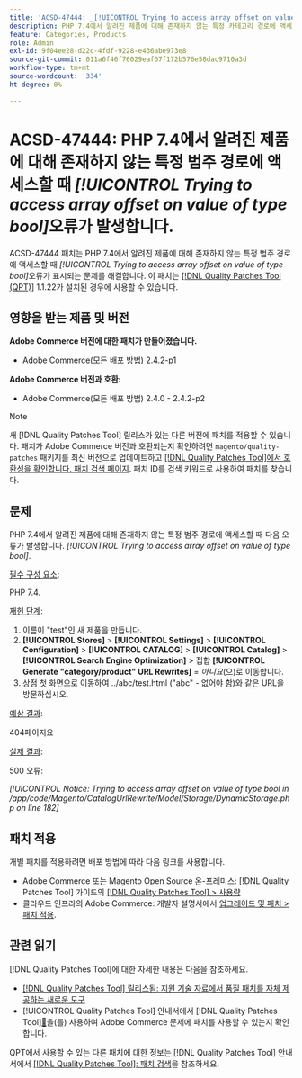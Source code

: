 ```yaml
---
title: 'ACSD-47444: _[!UICONTROL Trying to access array offset on value of type bool]_ PHP 7.4에서 알려진 제품에 대한 존재하지 않는 특정 범주 경로에 액세스할 때 오류가 발생합니다.'
description: PHP 7.4에서 알려진 제품에 대해 존재하지 않는 특정 카테고리 경로에 액세스할 때 _[!UICONTROL Trying to access array offset on value of type bool]_ 오류가 있는 Adobe Commerce 문제를 해결하려면 ACSD-47444 패치를 적용합니다.
feature: Categories, Products
role: Admin
exl-id: 9f04ee28-d22c-4fdf-9228-e436abe973e8
source-git-commit: 011a6f46f76029eaf67f172b576e58dac9710a3d
workflow-type: tm+mt
source-wordcount: '334'
ht-degree: 0%

---
```


# ACSD-47444: PHP 7.4에서 알려진 제품에 대해 존재하지 않는 특정 범주 경로에 액세스할 때 _[!UICONTROL Trying to access array offset on value of type bool]_&#x200B;오류가 발생합니다.

ACSD-47444 패치는 PHP 7.4에서 알려진 제품에 대해 존재하지 않는 특정 범주 경로에 액세스할 때 _[!UICONTROL Trying to access array offset on value of type bool]_&#x200B;오류가 표시되는 문제를 해결합니다. 이 패치는 [[!DNL Quality Patches Tool (QPT)]](https://experienceleague.adobe.com/en/docs/commerce-operations/tools/quality-patches-tool/quality-patches-tool-to-self-serve-quality-patches) 1.1.22가 설치된 경우에 사용할 수 있습니다.

## 영향을 받는 제품 및 버전

**Adobe Commerce 버전에 대한 패치가 만들어졌습니다.**
* Adobe Commerce(모든 배포 방법) 2.4.2-p1

**Adobe Commerce 버전과 호환:**
* Adobe Commerce(모든 배포 방법) 2.4.0 - 2.4.2-p2

>[!NOTE]
>
>새 [!DNL Quality Patches Tool] 릴리스가 있는 다른 버전에 패치를 적용할 수 있습니다. 패치가 Adobe Commerce 버전과 호환되는지 확인하려면 `magento/quality-patches` 패키지를 최신 버전으로 업데이트하고 [[!DNL Quality Patches Tool]에서 호환성을 확인합니다. 패치 검색 페이지](https://experienceleague.adobe.com/tools/commerce-quality-patches/index.html). 패치 ID를 검색 키워드로 사용하여 패치를 찾습니다.

## 문제

PHP 7.4에서 알려진 제품에 대해 존재하지 않는 특정 범주 경로에 액세스할 때 다음 오류가 발생합니다. _[!UICONTROL Trying to access array offset on value of type bool]_.

<u>필수 구성 요소</u>:

PHP 7.4.

<u>재현 단계</u>:

1. 이름이 &quot;test&quot;인 새 제품을 만듭니다.
1. **[!UICONTROL Stores]** > **[!UICONTROL Settings]** > **[!UICONTROL Configuration]** > **[!UICONTROL CATALOG]** > **[!UICONTROL Catalog]** > **[!UICONTROL Search Engine Optimization]** > 집합 **[!UICONTROL Generate "category/product" URL Rewrites]** = _아니요_(으)로 이동합니다.
1. 상점 첫 화면으로 이동하여 ../abc/test.html (&quot;abc&quot; - 없어야 함)와 같은 URL을 방문하십시오.

<u>예상 결과</u>:

404페이지요

<u>실제 결과</u>:

500 오류:

_[!UICONTROL Notice: Trying to access array offset on value of type bool in /app/code/Magento/CatalogUrlRewrite/Model/Storage/DynamicStorage.php on line 182]_

## 패치 적용

개별 패치를 적용하려면 배포 방법에 따라 다음 링크를 사용합니다.

* Adobe Commerce 또는 Magento Open Source 온-프레미스: [!DNL Quality Patches Tool] 가이드의 [[!DNL Quality Patches Tool] > 사용량](/help/tools/quality-patches-tool/usage.md)
* 클라우드 인프라의 Adobe Commerce: 개발자 설명서에서 [업그레이드 및 패치 > 패치 적용](https://experienceleague.adobe.com/docs/commerce-cloud-service/user-guide/develop/upgrade/apply-patches.html).

## 관련 읽기

[!DNL Quality Patches Tool]에 대한 자세한 내용은 다음을 참조하세요.

* [[!DNL Quality Patches Tool] 릴리스됨: 지원 기술 자료에서 품질 패치를 자체 제공하는 새로운 도구](https://experienceleague.adobe.com/en/docs/commerce-operations/tools/quality-patches-tool/quality-patches-tool-to-self-serve-quality-patches).
* [!UICONTROL Quality Patches Tool] 안내서에서  [!DNL Quality Patches Tool][&#128279;](/help/tools/quality-patches-tool/patches-available-in-qpt/check-patch-for-magento-issue-with-magento-quality-patches.md)을(를) 사용하여 Adobe Commerce 문제에 패치를 사용할 수 있는지 확인합니다.


QPT에서 사용할 수 있는 다른 패치에 대한 정보는 [!DNL Quality Patches Tool] 안내서에서 [[!DNL Quality Patches Tool]: 패치 검색](https://experienceleague.adobe.com/tools/commerce-quality-patches/index.html)을 참조하세요.
